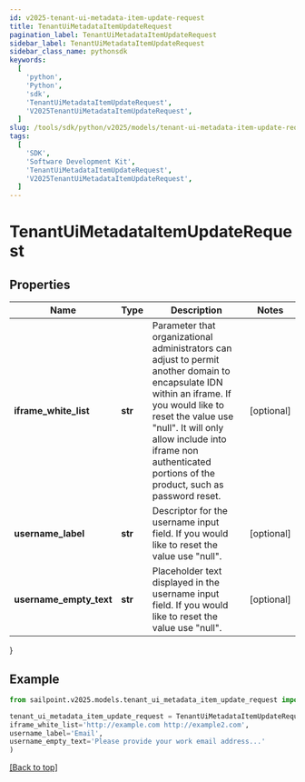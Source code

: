 ```yaml
---
id: v2025-tenant-ui-metadata-item-update-request
title: TenantUiMetadataItemUpdateRequest
pagination_label: TenantUiMetadataItemUpdateRequest
sidebar_label: TenantUiMetadataItemUpdateRequest
sidebar_class_name: pythonsdk
keywords:
  [
    'python',
    'Python',
    'sdk',
    'TenantUiMetadataItemUpdateRequest',
    'V2025TenantUiMetadataItemUpdateRequest',
  ]
slug: /tools/sdk/python/v2025/models/tenant-ui-metadata-item-update-request
tags:
  [
    'SDK',
    'Software Development Kit',
    'TenantUiMetadataItemUpdateRequest',
    'V2025TenantUiMetadataItemUpdateRequest',
  ]
---
```


# TenantUiMetadataItemUpdateRequest

## Properties

| Name | Type | Description | Notes |
| --- | --- | --- | --- |
| **iframe_white_list** | **str** | Parameter that organizational administrators can adjust to permit another domain to encapsulate IDN within an iframe. If you would like to reset the value use \"null\". It will only allow include into iframe non authenticated portions of the product, such as password reset. | [optional] |
| **username_label** | **str** | Descriptor for the username input field. If you would like to reset the value use \"null\". | [optional] |
| **username_empty_text** | **str** | Placeholder text displayed in the username input field. If you would like to reset the value use \"null\". | [optional] |

}

## Example

```python
from sailpoint.v2025.models.tenant_ui_metadata_item_update_request import TenantUiMetadataItemUpdateRequest

tenant_ui_metadata_item_update_request = TenantUiMetadataItemUpdateRequest(
iframe_white_list='http://example.com http://example2.com',
username_label='Email',
username_empty_text='Please provide your work email address...'
)

```

[[Back to top]](#)
